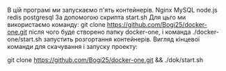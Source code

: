 В цій програмі ми запускаємо п'ять контейнерів.
Nginx
MySQL
node.js
redis
postgresql
За допомогою скрипта start.sh
Для цьго ми використаємо команду:
git clone https://github.com/Bogi25/docker-one.git
після чого буде створено папку docker-one,
і команда ./docker-one/start.sh запустить розгортання контейнерів.
Вигляд кінцевої команди для скачування і запуску проекту:

git clone https://github.com/Bogi25/docker-one.git && ./dok/start.sh
